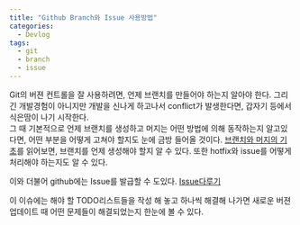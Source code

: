 ```yaml
---
title: "Github Branch와 Issue 사용방법"
categories:
  - Devlog
tags:
  - git
  - branch
  - issue
---
```


Git의 버젼 컨트롤을 잘 사용하려면, 언제 브랜치를 만들어야 하는지 알아야 한다.
그리 긴 개발경험이 아니지만 개발을 신나게 하고나서 conflict가 발생한다면, 갑자기 등에서 식은땀이 나기 시작한다.  
그 때 기본적으로 언제 브랜치를 생성하고 머지는 어떤 방법에 의해 동작하는지 알고있다면, 어떤 부분을 어떻게 고쳐야 할지도 눈에 금방 들어올 것이다.
[브랜치와 머지의 기초](https://git-scm.com/book/ko/v1/Git-%EB%B8%8C%EB%9E%9C%EC%B9%98-%EB%B8%8C%EB%9E%9C%EC%B9%98%EC%99%80-Merge%EC%9D%98-%EA%B8%B0%EC%B4%88)를 읽어보면, 브랜치를 언제 생성해야 할지 알 수 있다.
또한 hotfix와 issue를 어떻게 처리해야 하는지도 알 수 있다.

이와 더불어 github에는 Issue를 발급할 수 도있다.
[Issue다루기](https://www.popit.kr/github%EB%A1%9C-%ED%94%84%EB%A1%9C%EC%A0%9D%ED%8A%B8-%EA%B4%80%EB%A6%AC%ED%95%98%EA%B8%B0-part1-%EC%9D%B4%EC%8A%88-%EB%B0%9C%EA%B8%89-%EB%B6%80%ED%84%B0-%EC%BD%94%EB%93%9C%EB%A6%AC%EB%B7%B0%EA%B9%8C/)

이 이슈에는 해야 할 TODO리스트들을 작성 해 놓고 하나씩 해결해 나가면 새로운 버젼 업데이트 때 어떤 문제들이 해결되었는지 한눈에 볼 수 있다.
